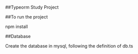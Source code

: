 ##Typeorm Study Project

##To run the project

npm install

##Database

Create the database in mysql, following the definition of db.ts